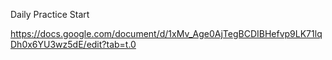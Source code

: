 Daily Practice Start

https://docs.google.com/document/d/1xMv_Age0AjTegBCDIBHefvp9LK71lqDh0x6YU3wz5dE/edit?tab=t.0
